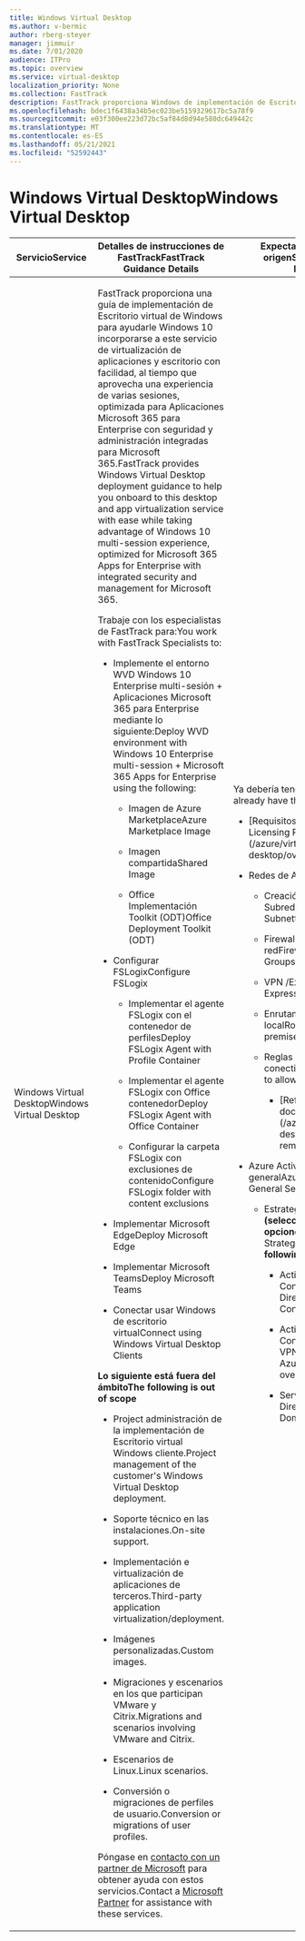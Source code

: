 ```yaml
---
title: Windows Virtual Desktop
ms.author: v-bermic
author: rberg-steyer
manager: jimmuir
ms.date: 7/01/2020
audience: ITPro
ms.topic: overview
ms.service: virtual-desktop
localization_priority: None
ms.collection: FastTrack
description: FastTrack proporciona Windows de implementación de Escritorio virtual para ayudarle a incorporarse a este escritorio.
ms.openlocfilehash: bdec1f6438a34b5ec023be5159329617bc5a78f9
ms.sourcegitcommit: e03f300ee223d72bc5af84d8d94e580dc649442c
ms.translationtype: MT
ms.contentlocale: es-ES
ms.lasthandoff: 05/21/2021
ms.locfileid: "52592443"
---
```

# <a name="windows-virtual-desktop"></a><span data-ttu-id="6780f-103">Windows Virtual Desktop</span><span class="sxs-lookup"><span data-stu-id="6780f-103">Windows Virtual Desktop</span></span>

<table>
<thead>
<tr class="header">
<th><span data-ttu-id="6780f-104"><strong>Servicio</strong></span><span class="sxs-lookup"><span data-stu-id="6780f-104"><strong>Service</strong></span></span></th>
<th><span data-ttu-id="6780f-105"><strong>Detalles de instrucciones de FastTrack</strong></span><span class="sxs-lookup"><span data-stu-id="6780f-105"><strong>FastTrack Guidance Details</strong></span></span></th>
<th><span data-ttu-id="6780f-106"><strong>Expectativas del entorno de origen</strong></span><span class="sxs-lookup"><span data-stu-id="6780f-106"><strong>Source Environment Expectations</strong></span></span></th>
</tr>
</thead>
<tbody>
<tr class="odd">
<td><span data-ttu-id="6780f-107">Windows Virtual Desktop</span><span class="sxs-lookup"><span data-stu-id="6780f-107">Windows Virtual Desktop</span></span></td>
<td><p><span data-ttu-id="6780f-108">FastTrack proporciona una guía de implementación de Escritorio virtual de Windows para ayudarle Windows 10 incorporarse a este servicio de virtualización de aplicaciones y escritorio con facilidad, al tiempo que aprovecha una experiencia de varias sesiones, optimizada para Aplicaciones Microsoft 365 para Enterprise con seguridad y administración integradas para Microsoft 365.</span><span class="sxs-lookup"><span data-stu-id="6780f-108">FastTrack provides Windows Virtual Desktop deployment guidance to help you onboard to this desktop and app virtualization service with ease while taking advantage of Windows 10 multi-session experience, optimized for Microsoft 365 Apps for Enterprise with integrated security and management for Microsoft 365.</span></span></p>
<p><span data-ttu-id="6780f-109">Trabaje con los especialistas de FastTrack para:</span><span class="sxs-lookup"><span data-stu-id="6780f-109">You work with FastTrack Specialists to:</span></span></p>
<ul>
<li><p><span data-ttu-id="6780f-110">Implemente el entorno WVD Windows 10 Enterprise multi-sesión + Aplicaciones Microsoft 365 para Enterprise mediante lo siguiente:</span><span class="sxs-lookup"><span data-stu-id="6780f-110">Deploy WVD environment with Windows 10 Enterprise multi-session + Microsoft 365 Apps for Enterprise using the following:</span></span></p>
<ul>
<li><p><span data-ttu-id="6780f-111">Imagen de Azure Marketplace</span><span class="sxs-lookup"><span data-stu-id="6780f-111">Azure Marketplace Image</span></span></p></li>
<li><p><span data-ttu-id="6780f-112">Imagen compartida</span><span class="sxs-lookup"><span data-stu-id="6780f-112">Shared Image</span></span></p></li>
<li><p><span data-ttu-id="6780f-113">Office Implementación Toolkit (ODT)</span><span class="sxs-lookup"><span data-stu-id="6780f-113">Office Deployment Toolkit (ODT)</span></span></p></li>
</ul></li>
<li><p><span data-ttu-id="6780f-114">Configurar FSLogix</span><span class="sxs-lookup"><span data-stu-id="6780f-114">Configure FSLogix</span></span></p>
<ul>
<li><p><span data-ttu-id="6780f-115">Implementar el agente FSLogix con el contenedor de perfiles</span><span class="sxs-lookup"><span data-stu-id="6780f-115">Deploy FSLogix Agent with Profile Container</span></span></p></li>
<li><p><span data-ttu-id="6780f-116">Implementar el agente FSLogix con Office contenedor</span><span class="sxs-lookup"><span data-stu-id="6780f-116">Deploy FSLogix Agent with Office Container</span></span></p></li>
<li><p><span data-ttu-id="6780f-117">Configurar la carpeta FSLogix con exclusiones de contenido</span><span class="sxs-lookup"><span data-stu-id="6780f-117">Configure FSLogix folder with content exclusions</span></span></p></li>
</ul></li>
<li><p><span data-ttu-id="6780f-118">Implementar Microsoft Edge</span><span class="sxs-lookup"><span data-stu-id="6780f-118">Deploy Microsoft Edge</span></span></p></li>
<li><p><span data-ttu-id="6780f-119">Implementar Microsoft Teams</span><span class="sxs-lookup"><span data-stu-id="6780f-119">Deploy Microsoft Teams</span></span></p></li>
<li><p><span data-ttu-id="6780f-120">Conectar usar Windows de escritorio virtual</span><span class="sxs-lookup"><span data-stu-id="6780f-120">Connect using Windows Virtual Desktop Clients</span></span></p></li>
</ul>
<p><span data-ttu-id="6780f-121"><strong>Lo siguiente está fuera del ámbito</strong></span><span class="sxs-lookup"><span data-stu-id="6780f-121"><strong>The following is out of scope</strong></span></span></p>
<ul>
<li><p><span data-ttu-id="6780f-122">Project administración de la implementación de Escritorio virtual Windows cliente.</span><span class="sxs-lookup"><span data-stu-id="6780f-122">Project management of the customer's Windows Virtual Desktop deployment.</span></span></p></li>
<li><p><span data-ttu-id="6780f-123">Soporte técnico en las instalaciones.</span><span class="sxs-lookup"><span data-stu-id="6780f-123">On-site support.</span></span></p></li>
<li><p><span data-ttu-id="6780f-124">Implementación e virtualización de aplicaciones de terceros.</span><span class="sxs-lookup"><span data-stu-id="6780f-124">Third-party application virtualization/deployment.</span></span></p></li>
<li><p><span data-ttu-id="6780f-125">Imágenes personalizadas.</span><span class="sxs-lookup"><span data-stu-id="6780f-125">Custom images.</span></span></p></li>
<li><p><span data-ttu-id="6780f-126">Migraciones y escenarios en los que participan VMware y Citrix.</span><span class="sxs-lookup"><span data-stu-id="6780f-126">Migrations and scenarios involving VMware and Citrix.</span></span></p></li>
<li><p><span data-ttu-id="6780f-127">Escenarios de Linux.</span><span class="sxs-lookup"><span data-stu-id="6780f-127">Linux scenarios.</span></span></p></li>
<li><p><span data-ttu-id="6780f-128">Conversión o migraciones de perfiles de usuario.</span><span class="sxs-lookup"><span data-stu-id="6780f-128">Conversion or migrations of user profiles.</span></span></p></li>
</ul>
<p><span data-ttu-id="6780f-129">Póngase en <a href="https://go.microsoft.com/fwlink/?linkid=2080150">contacto con un partner de Microsoft</a> para obtener ayuda con estos servicios.</span><span class="sxs-lookup"><span data-stu-id="6780f-129">Contact a <a href="https://go.microsoft.com/fwlink/?linkid=2080150">Microsoft Partner</a> for assistance with these services.</span></span></p></td>
<td><p><span data-ttu-id="6780f-130">Ya debería tener lo siguiente:</span><span class="sxs-lookup"><span data-stu-id="6780f-130">You should already have the following:</span></span></p>
<ul>
<li><p>[<span data-ttu-id="6780f-131">Requisitos de licencias de WVD</span><span class="sxs-lookup"><span data-stu-id="6780f-131">WVD Licensing Requirements</span></span>](/azure/virtual-desktop/overview#requirements)</p></li>
<li><p><span data-ttu-id="6780f-132">Redes de Azure:</span><span class="sxs-lookup"><span data-stu-id="6780f-132">Azure Networking:</span></span></p>
<ul>
<li><p><span data-ttu-id="6780f-133">Creación de VNET &amp; Subredes</span><span class="sxs-lookup"><span data-stu-id="6780f-133">VNET creation &amp; Subnetting</span></span></p></li>
<li><p><span data-ttu-id="6780f-134">Firewall/Grupos de seguridad de red</span><span class="sxs-lookup"><span data-stu-id="6780f-134">Firewall / Network Security Groups</span></span></p></li>
<li><p><span data-ttu-id="6780f-135">VPN /ExpressRoute</span><span class="sxs-lookup"><span data-stu-id="6780f-135">VPN / ExpressRoute</span></span></p></li>
<li><p><span data-ttu-id="6780f-136">Enrutamiento a Azure desde local</span><span class="sxs-lookup"><span data-stu-id="6780f-136">Routing to Azure from on-premises</span></span></p></li>
<li><p><span data-ttu-id="6780f-137">Reglas de firewall para permitir la conectividad a WVD</span><span class="sxs-lookup"><span data-stu-id="6780f-137">Firewall rules to allow connectivity to WVD</span></span></p>
<ul>
<li><p>[<span data-ttu-id="6780f-138">Referencia de documentos</span><span class="sxs-lookup"><span data-stu-id="6780f-138">Docs Reference</span></span>](/azure/virtual-desktop/overview#supported-remote-desktop-clients)</p></li>
</ul></li>
</ul></li>
<li><p><span data-ttu-id="6780f-139">Azure Active Directory Configuración general</span><span class="sxs-lookup"><span data-stu-id="6780f-139">Azure Active Directory General Setup</span></span></p>
<ul>
<li><p><span data-ttu-id="6780f-140">Estrategia de <strong>identidad (seleccione SOLO 1 de las 3 opciones siguientes)</strong></span><span class="sxs-lookup"><span data-stu-id="6780f-140">Identity Strategy <strong>(Select ONLY 1 of the following 3 options)</strong></span></span></p>
<ul>
<li><p><span data-ttu-id="6780f-141">Active Directory con Azure AD Conectar en Azure</span><span class="sxs-lookup"><span data-stu-id="6780f-141">Active Directory with Azure AD Connect in Azure</span></span></p></li>
<li><p><span data-ttu-id="6780f-142">Active Directory con Azure AD Conectar local a través de VPN /ER</span><span class="sxs-lookup"><span data-stu-id="6780f-142">Active Directory with Azure AD Connect On Premise over VPN / ER</span></span></p></li>
<li><p><span data-ttu-id="6780f-143">Servicios de dominio de Active Directory</span><span class="sxs-lookup"><span data-stu-id="6780f-143">Active Directory Domain Services</span></span></p></li>
</ul></li>
</ul></li>
</ul></td>
</tr>
</tbody>
</table>
